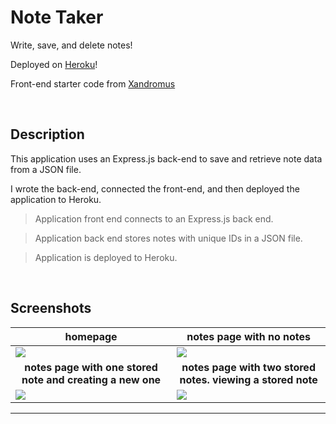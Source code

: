 #  Note Taker 

Write, save, and delete notes! 

Deployed on [Heroku][1]! 

Front-end starter code from [Xandromus][2]

<br>

## Description
This application uses an Express.js back-end to save and retrieve note data from a JSON file.

I wrote the back-end, connected the front-end, and then deployed the application to Heroku.

> Application front end connects to an Express.js back end.

> Application back end stores notes with unique IDs in a JSON file.

> Application is deployed to Heroku.

<br>


## Screenshots
|<center><b>homepage</b>|<center><b>notes page with no notes</b>|
-|-
![][3]|![][4]
|<center><b>notes page with one stored note and creating a new one</b>|<center><b>notes page with two stored notes. viewing a stored note</b>|
![][5]|![][6]

___

[1]:https://young-harbor-02832.herokuapp.com
[2]:https://github.com/coding-boot-camp/miniature-eureka
[3]:https://raw.githubusercontent.com/its-jefe/Note-Taker/main/images/1.png
[4]:https://raw.githubusercontent.com/its-jefe/Note-Taker/main/images/2.png
[5]:https://raw.githubusercontent.com/its-jefe/Note-Taker/main/images/3.png
[6]:https://raw.githubusercontent.com/its-jefe/Note-Taker/main/images/4.png
